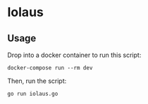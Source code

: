 # Iolaus

## Usage

Drop into a docker container to run this script:

```
docker-compose run --rm dev
```

Then, run the script:

```
go run iolaus.go
```

